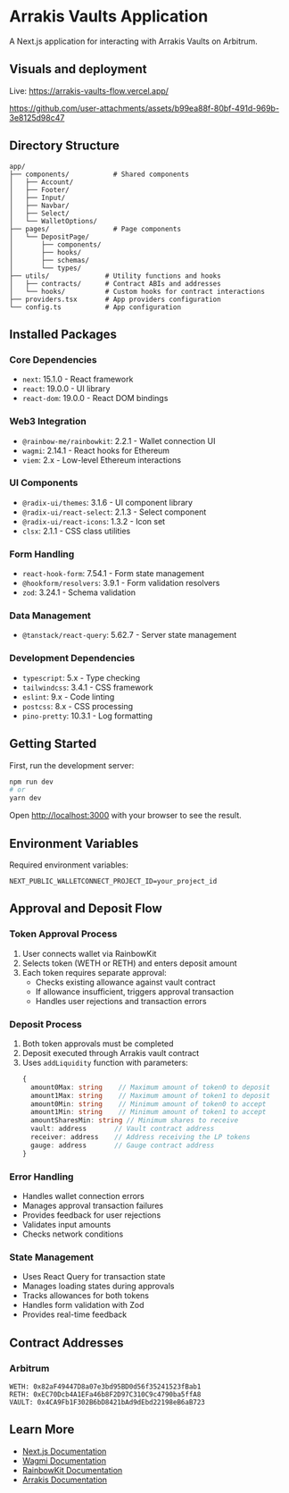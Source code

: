# Arrakis Vaults Application

A Next.js application for interacting with Arrakis Vaults on Arbitrum.

## Visuals and deployment

Live: https://arrakis-vaults-flow.vercel.app/

https://github.com/user-attachments/assets/b99ea88f-80bf-491d-969b-3e8125d98c47

## Directory Structure

```
app/
├── components/           # Shared components
│   ├── Account/
│   ├── Footer/
│   ├── Input/
│   ├── Navbar/
│   ├── Select/
│   └── WalletOptions/
├── pages/                # Page components
│   └── DepositPage/
│       ├── components/
│       ├── hooks/
│       ├── schemas/
│       └── types/
├── utils/              # Utility functions and hooks
│   ├── contracts/      # Contract ABIs and addresses
│   └── hooks/          # Custom hooks for contract interactions
├── providers.tsx       # App providers configuration
└── config.ts           # App configuration
```

## Installed Packages

### Core Dependencies
- `next`: 15.1.0 - React framework
- `react`: 19.0.0 - UI library
- `react-dom`: 19.0.0 - React DOM bindings

### Web3 Integration
- `@rainbow-me/rainbowkit`: 2.2.1 - Wallet connection UI
- `wagmi`: 2.14.1 - React hooks for Ethereum
- `viem`: 2.x - Low-level Ethereum interactions

### UI Components
- `@radix-ui/themes`: 3.1.6 - UI component library
- `@radix-ui/react-select`: 2.1.3 - Select component
- `@radix-ui/react-icons`: 1.3.2 - Icon set
- `clsx`: 2.1.1 - CSS class utilities

### Form Handling
- `react-hook-form`: 7.54.1 - Form state management
- `@hookform/resolvers`: 3.9.1 - Form validation resolvers
- `zod`: 3.24.1 - Schema validation

### Data Management
- `@tanstack/react-query`: 5.62.7 - Server state management

### Development Dependencies
- `typescript`: 5.x - Type checking
- `tailwindcss`: 3.4.1 - CSS framework
- `eslint`: 9.x - Code linting
- `postcss`: 8.x - CSS processing
- `pino-pretty`: 10.3.1 - Log formatting

## Getting Started

First, run the development server:

```bash
npm run dev
# or
yarn dev
```

Open [http://localhost:3000](http://localhost:3000) with your browser to see the result.

## Environment Variables

Required environment variables:
```
NEXT_PUBLIC_WALLETCONNECT_PROJECT_ID=your_project_id
```

## Approval and Deposit Flow

### Token Approval Process
1. User connects wallet via RainbowKit
2. Selects token (WETH or RETH) and enters deposit amount
3. Each token requires separate approval:
   - Checks existing allowance against vault contract
   - If allowance insufficient, triggers approval transaction
   - Handles user rejections and transaction errors

### Deposit Process
1. Both token approvals must be completed
2. Deposit executed through Arrakis vault contract
3. Uses `addLiquidity` function with parameters:
   ```typescript
   {
     amount0Max: string    // Maximum amount of token0 to deposit
     amount1Max: string    // Maximum amount of token1 to deposit
     amount0Min: string    // Minimum amount of token0 to accept
     amount1Min: string    // Minimum amount of token1 to accept
     amountSharesMin: string // Minimum shares to receive
     vault: address       // Vault contract address
     receiver: address    // Address receiving the LP tokens
     gauge: address       // Gauge contract address
   }
   ```

### Error Handling
- Handles wallet connection errors
- Manages approval transaction failures
- Provides feedback for user rejections
- Validates input amounts
- Checks network conditions

### State Management
- Uses React Query for transaction state
- Manages loading states during approvals
- Tracks allowances for both tokens
- Handles form validation with Zod
- Provides real-time feedback

## Contract Addresses

### Arbitrum
```
WETH: 0x82aF49447D8a07e3bd95BD0d56f35241523fBab1
RETH: 0xEC70Dcb4A1EFa46b8F2D97C310C9c4790ba5ffA8
VAULT: 0x4CA9Fb1F302B6bD8421bAd9dEbd22198eB6aB723
```

## Learn More

- [Next.js Documentation](https://nextjs.org/docs)
- [Wagmi Documentation](https://wagmi.sh)
- [RainbowKit Documentation](https://www.rainbowkit.com/docs/introduction)
- [Arrakis Documentation](https://docs.arrakis.fi)

